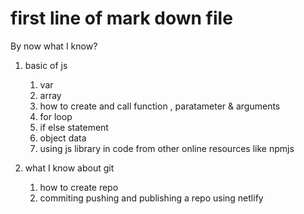 # first line of mark down file

By now what I know?
1. basic of js 
    1. var
    1. array
    1. how to create and call function , paratameter & arguments
    1. for loop
    1. if else statement
    1. object data
    1. using js library in code from other online resources like npmjs

1. what I know about git
    1. how to create repo
    1. commiting pushing and publishing a repo using netlify 
    